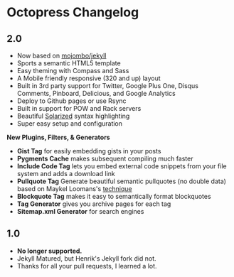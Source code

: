 # Octopress Changelog

## 2.0

- Now based on [mojombo/jekyll](http://github.com/mojombo/jekyll)
- Sports a semantic HTML5 template
- Easy theming with Compass and Sass
- A Mobile friendly responsive (320 and up) layout
- Built in 3rd party support for Twitter, Google Plus One, Disqus Comments, Pinboard, Delicious, and Google Analytics
- Deploy to Github pages or use Rsync
- Built in support for POW and Rack servers
- Beautiful [Solarized](http://ethanschoonover.com/solarized) syntax highlighting
- Super easy setup and configuration

**New Plugins, Filters, & Generators**

- **Gist Tag** for easily embedding gists in your posts
- **Pygments Cache** makes subsequent compiling much faster
- **Include Code Tag** lets you embed external code snippets from your file system and adds a download link
- **Pullquote Tag** Generate beautiful semantic pullquotes (no double data) based on Maykel Loomans's [technique](http://miekd.com/articles/pull-quotes-with-html5-and-css/)
- **Blockquote Tag** makes it easy to semantically format blockquotes
- **Tag Generator** gives you archive pages for each tag
- **Sitemap.xml Generator** for search engines

## 1.0

- **No longer supported.**
- Jekyll Matured, but Henrik's Jekyll fork did not.
- Thanks for all your pull requests, I learned a lot.
